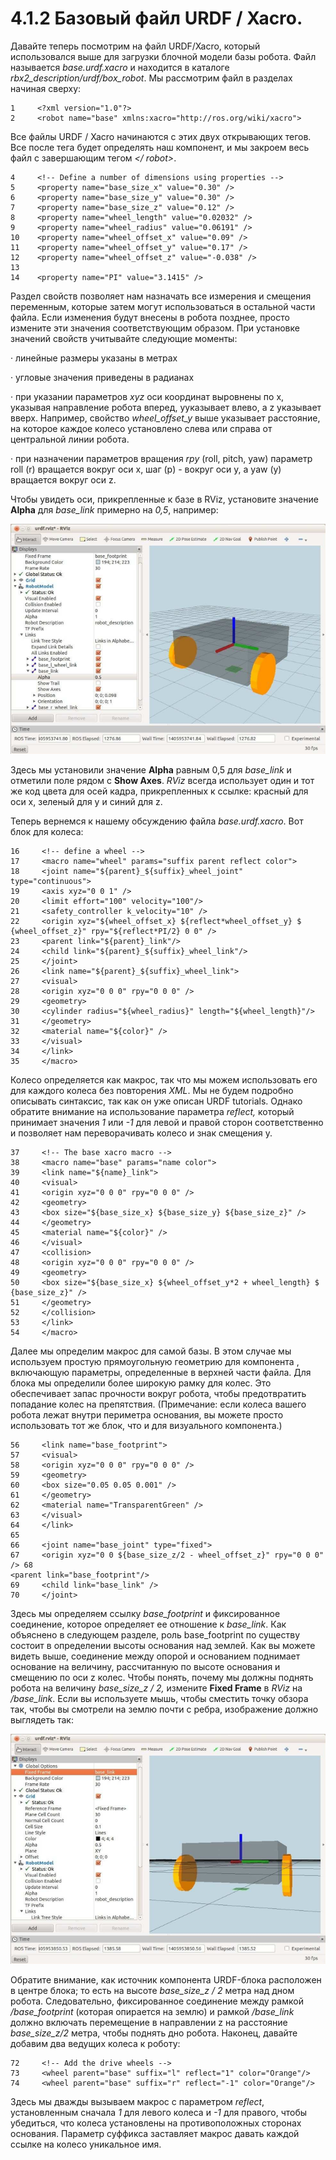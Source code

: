 # 4.1.2 Базовый файл URDF / Xacro.

Давайте теперь посмотрим на файл URDF/Xacro, который использовался выше для загрузки блочной модели базы робота. Файл называется _base.urdf.xacro_ и находится в каталоге _rbx2\_description/urdf/box\_robot_. Мы рассмотрим файл в разделах начиная сверху:

```text
1     <?xml version="1.0"?>
2     <robot name="base" xmlns:xacro="http://ros.org/wiki/xacro">
```

Все файлы URDF / Xacro начинаются с этих двух открывающих тегов. Все после тега  будет определять наш компонент, и мы закроем весь файл с завершающим тегом _&lt;/ robot&gt;_.

```text
4     <!-- Define a number of dimensions using properties -->
5     <property name="base_size_x" value="0.30" />
6     <property name="base_size_y" value="0.30" />
7     <property name="base_size_z" value="0.12" />
8     <property name="wheel_length" value="0.02032" />
9     <property name="wheel_radius" value="0.06191" />
10    <property name="wheel_offset_x" value="0.09" />
11    <property name="wheel_offset_y" value="0.17" />
12    <property name="wheel_offset_z" value="-0.038" />
13
14    <property name="PI" value="3.1415" />
```

Раздел свойств позволяет нам назначать все измерения и смещения переменным, которые затем могут использоваться в остальной части файла. Если изменения будут внесены в робота позднее, просто измените эти значения соответствующим образом. При установке значений свойств учитывайте следующие моменты:

·      линейные размеры указаны в метрах

·      угловые значения приведены в радианах

·      при указании параметров _xyz_ оси координат выровнены по x, указывая направление робота вперед, yуказывает влево, а z указывает вверх. Например, свойство _wheel\_offset\_y_ выше указывает расстояние, на которое каждое колесо установлено слева или справа от центральной линии робота.

·      при назначении параметров вращения _rpy_ \(roll, pitch, yaw\) параметр roll \(r\) вращается вокруг оси x, шаг \(p\) - вокруг оси y, а yaw \(y\) вращается вокруг оси z.

Чтобы увидеть оси, прикрепленные к базе в RViz, установите значение **Alpha** для _base\_link_ примерно на _0,5_, например:

![](../.gitbook/assets/bez-zagolovka2.png)

Здесь мы установили значение **Alpha** равным 0,5 для _base\_link_ и отметили поле рядом с **Show Axes**. _RViz_ всегда использует один и тот же код цвета для осей кадра, прикрепленных к ссылке: красный для оси x, зеленый для y и синий для z.

Теперь вернемся к нашему обсуждению файла _base.urdf.xacro_. Вот блок для колеса:

```text
16     <!-- define a wheel -->
17     <macro name="wheel" params="suffix parent reflect color">
18     <joint name="${parent}_${suffix}_wheel_joint" type="continuous">
19     <axis xyz="0 0 1" />
20     <limit effort="100" velocity="100"/>
21     <safety_controller k_velocity="10" />
22     <origin xyz="${wheel_offset_x} ${reflect*wheel_offset_y} $
{wheel_offset_z}" rpy="${reflect*PI/2} 0 0" />
23     <parent link="${parent}_link"/>
24     <child link="${parent}_${suffix}_wheel_link"/>
25     </joint>    
26     <link name="${parent}_${suffix}_wheel_link">
27     <visual>
28     <origin xyz="0 0 0" rpy="0 0 0" />
29     <geometry>
30     <cylinder radius="${wheel_radius}" length="${wheel_length}"/>
31     </geometry>
32     <material name="${color}" />
33     </visual>
34     </link>
35     </macro>
```

Колесо определяется как макрос, так что мы можем использовать его для каждого колеса без повторения _XML_. Мы не будем подробно описывать синтаксис, так как он уже описан URDF tutorials. Однако обратите внимание на использование параметра _reflect,_ который принимает значения _1_ или _-1_ для левой и правой сторон соответственно и позволяет нам переворачивать колесо и знак смещения y.

```text
37     <!-- The base xacro macro -->
38     <macro name="base" params="name color">
39     <link name="${name}_link">
40     <visual>
41     <origin xyz="0 0 0" rpy="0 0 0" />
42     <geometry>
43     <box size="${base_size_x} ${base_size_y} ${base_size_z}" />
44     </geometry>
45     <material name="${color}" />
46     </visual>
47     <collision>
48     <origin xyz="0 0 0" rpy="0 0 0" />
49     <geometry>
50     <box size="${base_size_x} ${wheel_offset_y*2 + wheel_length} $
{base_size_z}" />
51     </geometry>
52     </collision>
53     </link>
54     </macro>
```

Далее мы определим макрос для самой базы. В этом случае мы используем простую прямоугольную геометрию для компонента , включающую параметры, определенные в верхней части файла. Для блока  мы определили более широкую рамку для колес. Это обеспечивает запас прочности вокруг робота, чтобы предотвратить попадание колес на препятствия. \(Примечание: если колеса вашего робота лежат внутри периметра основания, вы можете просто использовать тот же блок, что и для визуального компонента.\)

```text
56     <link name="base_footprint">
57     <visual>
58     <origin xyz="0 0 0" rpy="0 0 0" />
59     <geometry>
60     <box size="0.05 0.05 0.001" />
61     </geometry>
62     <material name="TransparentGreen" />
63     </visual>
64     </link>
65
66     <joint name="base_joint" type="fixed">
67     <origin xyz="0 0 ${base_size_z/2 - wheel_offset_z}" rpy="0 0 0" /> 68
<parent link="base_footprint"/>
69     <child link="base_link" />
70     </joint>

```

Здесь мы определяем ссылку _base\_footprint_ и фиксированное соединение, которое определяет ее отношение к _base\_link_. Как объяснено в следующем разделе, роль base\_footprint по существу состоит в определении высоты основания над землей. Как вы можете видеть выше, соединение между опорой и основанием поднимает основание на величину, рассчитанную по высоте основания и смещению по оси z колес. Чтобы понять, почему мы должны поднять робота на величину _base\_size\_z / 2,_ измените **Fixed Frame** в _RViz_ на _/base\_link_. Если вы используете мышь, чтобы сместить точку обзора так, чтобы вы смотрели на землю почти с ребра, изображение должно выглядеть так:

![](../.gitbook/assets/bez-zagolovka3.png)

Обратите внимание, как источник компонента URDF-блока расположен в центре блока; то есть на высоте _base\_size\_z / 2_ метра над дном робота. Следовательно, фиксированное соединение между рамкой _/base\_footprint_ \(которая опирается на землю\) и рамкой _/base\_link_ должно включать перемещение в направлении z на расстояние _base\_size\_z/2_ метра, чтобы поднять дно робота. Наконец, давайте добавим два ведущих колеса к роботу:

```text
72     <!-- Add the drive wheels -->
73     <wheel parent="base" suffix="l" reflect="1" color="Orange"/>
74     <wheel parent="base" suffix="r" reflect="-1" color="Orange"/>

```

Здесь мы дважды вызываем макрос  с параметром _reflect_, установленным сначала _1_ для левого колеса и _-1_ для правого, чтобы убедиться, что колеса установлены на противоположных сторонах основания. Параметр суффикса заставляет макрос  давать каждой ссылке на колесо уникальное имя.



